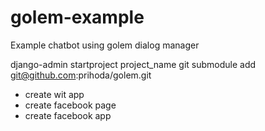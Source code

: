 # golem-example
Example chatbot using golem dialog manager


django-admin startproject project_name
git submodule add git@github.com:prihoda/golem.git

- create wit app
- create facebook page
- create facebook app

